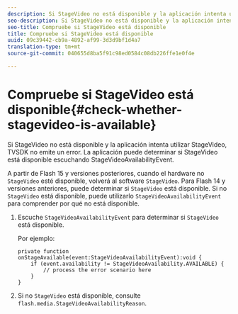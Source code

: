 ```yaml
---
description: Si StageVideo no está disponible y la aplicación intenta utilizar StageVideo, TVSDK no emite un error. La aplicación puede determinar si StageVideo está disponible escuchando StageVideoAvailabilityEvent.
seo-description: Si StageVideo no está disponible y la aplicación intenta utilizar StageVideo, TVSDK no emite un error. La aplicación puede determinar si StageVideo está disponible escuchando StageVideoAvailabilityEvent.
seo-title: Compruebe si StageVideo está disponible
title: Compruebe si StageVideo está disponible
uuid: 09c39442-cb9a-4892-af99-3d3d9bf1d4a7
translation-type: tm+mt
source-git-commit: 040655d8ba5f91c98ed0584c08db226ffe1e0f4e

---
```



# Compruebe si StageVideo está disponible{#check-whether-stagevideo-is-available}

Si StageVideo no está disponible y la aplicación intenta utilizar StageVideo, TVSDK no emite un error. La aplicación puede determinar si StageVideo está disponible escuchando StageVideoAvailabilityEvent.

A partir de Flash 15 y versiones posteriores, cuando el hardware no `StageVideo` esté disponible, volverá al software `StageVideo`. Para Flash 14 y versiones anteriores, puede determinar si `StageVideo` está disponible. Si no `StageVideo` está disponible, puede utilizarlo `StageVideoAvailabilityEvent` para comprender por qué no está disponible.

1. Escuche `StageVideoAvailabilityEvent` para determinar si `StageVideo` está disponible.

   Por ejemplo:

   ```
   private function onStageAvailable(event:StageVideoAvailabilityEvent):void {
       if (event.availability != StageVideoAvailability.AVAILABLE) {
           // process the error scenario here
       }
   }
   ```

1. Si no `StageVideo` está disponible, consulte `flash.media.StageVideoAvailabilityReason`.
